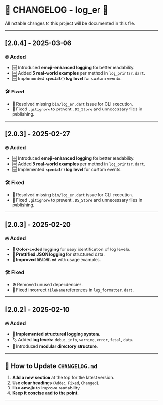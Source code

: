 # 📢 CHANGELOG - log_er 🚀

All notable changes to this project will be documented in this file.

---

## [2.0.4] - 2025-03-06
### 🔥 Added
- 🆕 Introduced **emoji-enhanced logging** for better readability.
- 🆕 Added **5 real-world examples** per method in `log_printer.dart`.
- 🆕 Implemented **`special()` log level** for custom events.

### 🛠 Fixed
- 🐛 Resolved missing `bin/log_er.dart` issue for CLI execution.
- 🐛 Fixed `.gitignore` to prevent `.DS_Store` and unnecessary files in publishing.

---

## [2.0.3] - 2025-02-27
### 🔥 Added
- 🆕 Introduced **emoji-enhanced logging** for better readability.
- 🆕 Added **5 real-world examples** per method in `log_printer.dart`.
- 🆕 Implemented **`special()` log level** for custom events.

### 🛠 Fixed
- 🐛 Resolved missing `bin/log_er.dart` issue for CLI execution.
- 🐛 Fixed `.gitignore` to prevent `.DS_Store` and unnecessary files in publishing.

---

## [2.0.3] - 2025-02-20
### 🔥 Added
- 🎨 **Color-coded logging** for easy identification of log levels.
- 📜 **Prettified JSON logging** for structured data.
- 🚀 **Improved `README.md`** with usage examples.

### 🛠 Fixed
- ⚙️ Removed unused dependencies.
- 📌 Fixed incorrect `fileName` references in `log_formatter.dart`.

---

## [2.0.2] - 2025-02-10
### 🔥 Added
- 🎯 **Implemented structured logging system.**
- 🏷️ Added **log levels:** `debug`, `info`, `warning`, `error`, `fatal`, `data`.
- 📂 Introduced **modular directory structure**.

---

## 📌 **How to Update `CHANGELOG.md`**
1. **Add a new section** at the top for the latest version.
2. **Use clear headings** (`Added`, `Fixed`, `Changed`).
3. **Use emojis** to improve readability.
4. **Keep it concise and to the point**.

---
